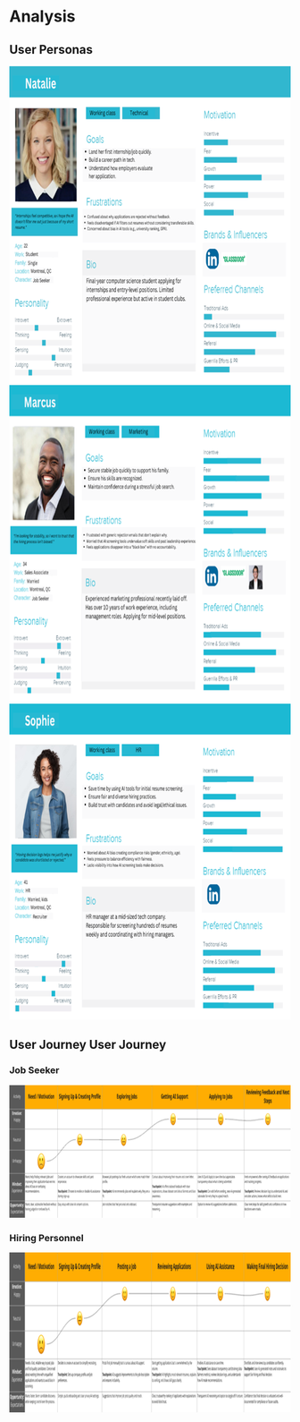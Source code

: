 # Analysis

## User Personas



<img width="808" height="567" alt="image" src="https://raw.githubusercontent.com/Shredsauce/SOEN_357_Project/main/assets/images/ua-c15268ca67312fb1.png" />


<img width="808" height="567" alt="image" src="https://raw.githubusercontent.com/Shredsauce/SOEN_357_Project/main/assets/images/ua-e8453d0f795f6b29.png" />

<img width="808" height="565" alt="image" src="https://raw.githubusercontent.com/Shredsauce/SOEN_357_Project/main/assets/images/ua-ffc96f94db88687e.png" />

## User Journey User Journey

### Job Seeker
<img width="975" height="237" alt="image" src="https://raw.githubusercontent.com/Shredsauce/SOEN_357_Project/main/assets/images/ua-3c84728060341a94.png" />

### Hiring Personnel
<img width="975" height="286" alt="image" src="https://raw.githubusercontent.com/Shredsauce/SOEN_357_Project/main/assets/images/ua-4ef44ffb91625f91.png" />
